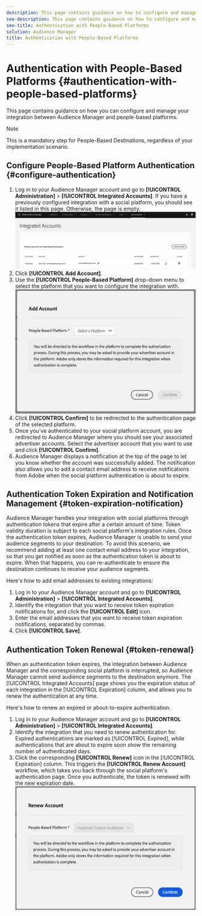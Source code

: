 ```yaml
---
description: This page contains guidance on how to configure and manage the integration between Audience Manager and people-based platforms. 
seo-description: This page contains guidance on how to configure and manage the integration between Audience Manager and people-based platforms. 
seo-title: Authentication with People-Based Platforms
solution: Audience Manager
title: Authentication with People-Based Platforms
---
```


# Authentication with People-Based Platforms {#authentication-with-people-based-platforms}

This page contains guidance on how you can configure and manage your integration between Audience Manager and people-based platforms.

>[!NOTE]
>This is a mandatory step for People-Based Destinations, regardless of your implementation scenario.

## Configure People-Based Platform Authentication {#configure-authentication}

1. Log in to your Audience Manager account and go to **[!UICONTROL Administration]** > **[!UICONTROL Integrated Accounts]**. If you have a previously configured integration with a social platform, you should see it listed in this page. Otherwise, the page is empty.
    ![people-based-integration](assets/pbd-config.png)
1. Click **[!UICONTROL Add Account]**.
1. Use the **[!UICONTROL People-Based Platform]** drop-down menu to select the platform that you want to configure the integration with.
    ![people-based-platform](assets/pbd-add.png)
1. Click **[!UICONTROL Confirm]** to be redirected to the authentication page of the selected platform.
1. Once you've authenticated to your social platform account, you are redirected to Audience Manager where you should see your associated advertiser accounts. Select the advertiser account that you want to use and click **[!UICONTROL Confirm]**.
1. Audience Manager displays a notification at the top of the page to let you know whether the account was successfully added. The notification also allows you to add a contact email address to receive notifications from Adobe when the social platform authentication is about to expire.

## Authentication Token Expiration and Notification Management {#token-expiration-notification}

Audience Manager handles your integration with social platforms through authentication tokens that expire after a certain amount of time. Token validity duration is subject to each social platform's integration rules. Once the authentication token expires, Audience Manager is unable to send your audience segments to your destination. To avoid this scenario, we recommend adding at least one contact email address to your integration, so that you get notified as soon as the authentication token is about to expire. When that happens, you can re-authenticate to ensure the destination continues to receive your audience segments.

Here's how to add email addresses to existing integrations:

1. Log in to your Audience Manager account and go to **[!UICONTROL Administration]** > **[!UICONTROL Integrated Accounts]**.
1. Identify the integration that you want to receive token expiration notifications for, and click the **[!UICONTROL Edit]** icon.
1. Enter the email addresses that you want to receive token expiration notifications, separated by commas.
1. Click **[!UICONTROL Save]**.

## Authentication Token Renewal {#token-renewal}

When an authentication token expires, the integration between Audience Manager and the corresponding social platform is interrupted, so Audience Manager cannot send audience segments to the destination anymore. The [!UICONTROL Integrated Accounts] page shows you the expiration status of each integration in the [!UICONTROL Expiration] column, and allows you to renew the authentication at any time.

Here's how to renew an expired or about-to-expire authentication:
1. Log in to your Audience Manager account and go to **[!UICONTROL Administration]** > **[!UICONTROL Integrated Accounts]**.
1. Identify the integration that you need to renew authentication for. Expired authentications are marked as [!UICONTROL Expired], while authentications that are about to expire soon show the remaining number of authenticated days.
1. Click the corresponding **[!UICONTROL Renew]** icon in the [!UICONTROL Expiration] column. This triggers the **[!UICONTROL Renew Account]** workflow, which takes you back through the social platform's authentication page. Once you authenticate, the token is renewed with the new expiration date.
   ![pbd-renew](assets/pbd-renew.png)
